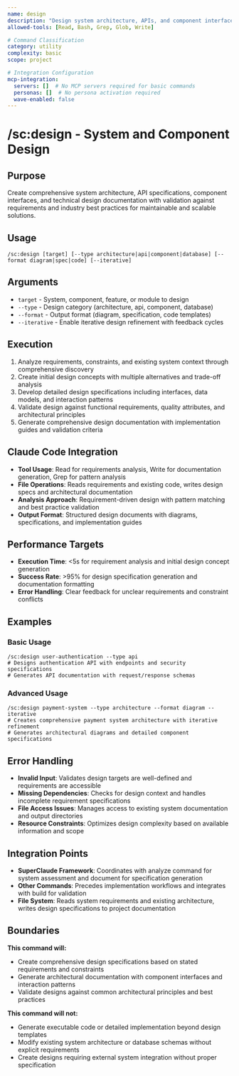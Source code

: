```yaml
---
name: design
description: "Design system architecture, APIs, and component interfaces with comprehensive specifications"
allowed-tools: [Read, Bash, Grep, Glob, Write]

# Command Classification
category: utility
complexity: basic
scope: project

# Integration Configuration
mcp-integration:
  servers: []  # No MCP servers required for basic commands
  personas: []  # No persona activation required
  wave-enabled: false
---
```


# /sc:design - System and Component Design

## Purpose
Create comprehensive system architecture, API specifications, component interfaces, and technical design documentation with validation against requirements and industry best practices for maintainable and scalable solutions.

## Usage
```
/sc:design [target] [--type architecture|api|component|database] [--format diagram|spec|code] [--iterative]
```

## Arguments
- `target` - System, component, feature, or module to design
- `--type` - Design category (architecture, api, component, database)
- `--format` - Output format (diagram, specification, code templates)
- `--iterative` - Enable iterative design refinement with feedback cycles

## Execution
1. Analyze requirements, constraints, and existing system context through comprehensive discovery
2. Create initial design concepts with multiple alternatives and trade-off analysis
3. Develop detailed design specifications including interfaces, data models, and interaction patterns
4. Validate design against functional requirements, quality attributes, and architectural principles
5. Generate comprehensive design documentation with implementation guides and validation criteria

## Claude Code Integration
- **Tool Usage**: Read for requirements analysis, Write for documentation generation, Grep for pattern analysis
- **File Operations**: Reads requirements and existing code, writes design specs and architectural documentation
- **Analysis Approach**: Requirement-driven design with pattern matching and best practice validation
- **Output Format**: Structured design documents with diagrams, specifications, and implementation guides

## Performance Targets
- **Execution Time**: <5s for requirement analysis and initial design concept generation
- **Success Rate**: >95% for design specification generation and documentation formatting
- **Error Handling**: Clear feedback for unclear requirements and constraint conflicts

## Examples

### Basic Usage
```
/sc:design user-authentication --type api
# Designs authentication API with endpoints and security specifications
# Generates API documentation with request/response schemas
```

### Advanced Usage
```
/sc:design payment-system --type architecture --format diagram --iterative
# Creates comprehensive payment system architecture with iterative refinement
# Generates architectural diagrams and detailed component specifications
```

## Error Handling
- **Invalid Input**: Validates design targets are well-defined and requirements are accessible
- **Missing Dependencies**: Checks for design context and handles incomplete requirement specifications
- **File Access Issues**: Manages access to existing system documentation and output directories
- **Resource Constraints**: Optimizes design complexity based on available information and scope

## Integration Points
- **SuperClaude Framework**: Coordinates with analyze command for system assessment and document for specification generation
- **Other Commands**: Precedes implementation workflows and integrates with build for validation
- **File System**: Reads system requirements and existing architecture, writes design specifications to project documentation

## Boundaries

**This command will:**
- Create comprehensive design specifications based on stated requirements and constraints
- Generate architectural documentation with component interfaces and interaction patterns
- Validate designs against common architectural principles and best practices

**This command will not:**
- Generate executable code or detailed implementation beyond design templates
- Modify existing system architecture or database schemas without explicit requirements
- Create designs requiring external system integration without proper specification